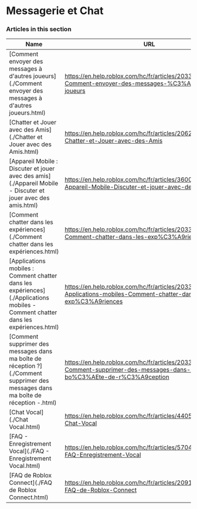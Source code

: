 # Messagerie et Chat  
### Articles in this section
Name|URL
-|-
[Comment envoyer des messages à d'autres joueurs](./Comment envoyer des messages à d'autres joueurs.html) |https://en.help.roblox.com/hc/fr/articles/203313610-Comment-envoyer-des-messages-%C3%A0-d-autres-joueurs
[Chatter et Jouer avec des Amis](./Chatter et Jouer avec des Amis.html) |https://en.help.roblox.com/hc/fr/articles/206224956-Chatter-et-Jouer-avec-des-Amis
[Appareil Mobile : Discuter et jouer avec des amis](./Appareil Mobile - Discuter et jouer avec des amis.html) |https://en.help.roblox.com/hc/fr/articles/360000432483-Appareil-Mobile-Discuter-et-jouer-avec-des-amis
[Comment chatter dans les expériences](./Comment chatter dans les expériences.html) |https://en.help.roblox.com/hc/fr/articles/203314250-Comment-chatter-dans-les-exp%C3%A9riences
[Applications mobiles : Comment chatter dans les expériences](./Applications mobiles - Comment chatter dans les expériences.html) |https://en.help.roblox.com/hc/fr/articles/203313520-Applications-mobiles-Comment-chatter-dans-les-exp%C3%A9riences
[Comment supprimer des messages dans ma boîte de réception ?](./Comment supprimer des messages dans ma boîte de réception -.html) |https://en.help.roblox.com/hc/fr/articles/203313690-Comment-supprimer-des-messages-dans-ma-bo%C3%AEte-de-r%C3%A9ception
[Chat Vocal](./Chat Vocal.html) |https://en.help.roblox.com/hc/fr/articles/4405807645972-Chat-Vocal
[FAQ - Enregistrement Vocal](./FAQ - Enregistrement Vocal.html) |https://en.help.roblox.com/hc/fr/articles/5704050147604-FAQ-Enregistrement-Vocal
[FAQ de Roblox Connect](./FAQ de Roblox Connect.html) |https://en.help.roblox.com/hc/fr/articles/20918814627988-FAQ-de-Roblox-Connect